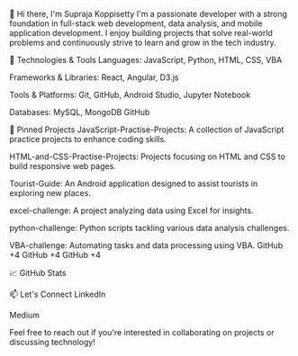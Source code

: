 👋 Hi there, I'm Supraja Koppisetty
I'm a passionate developer with a strong foundation in full-stack web development, data analysis, and mobile application development. I enjoy building projects that solve real-world problems and continuously strive to learn and grow in the tech industry.

🔧 Technologies & Tools
Languages: JavaScript, Python, HTML, CSS, VBA

Frameworks & Libraries: React, Angular, D3.js

Tools & Platforms: Git, GitHub, Android Studio, Jupyter Notebook

Databases: MySQL, MongoDB
GitHub

📌 Pinned Projects
JavaScript-Practise-Projects: A collection of JavaScript practice projects to enhance coding skills.

HTML-and-CSS-Practise-Projects: Projects focusing on HTML and CSS to build responsive web pages.

Tourist-Guide: An Android application designed to assist tourists in exploring new places.

excel-challenge: A project analyzing data using Excel for insights.

python-challenge: Python scripts tackling various data analysis challenges.

VBA-challenge: Automating tasks and data processing using VBA.
GitHub
+4
GitHub
+4
GitHub
+4

📈 GitHub Stats

📫 Let's Connect
LinkedIn

Medium

Feel free to reach out if you're interested in collaborating on projects or discussing technology!


